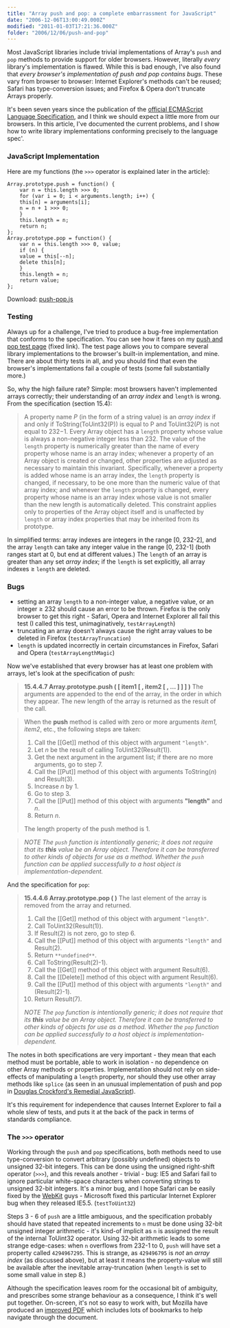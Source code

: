 ```yaml
---
title: "Array push and pop: a complete embarrassment for JavaScript"
date: "2006-12-06T13:00:49.000Z"
modified: "2011-01-03T17:21:36.000Z"
folder: "2006/12/06/push-and-pop"
---
```


Most JavaScript libraries include trivial implementations of Array's `push` and `pop` methods to provide support for older browsers. However, literally _every_ library's implementation is flawed. While this is bad enough, I've also found that _every browser's implementation of push and pop contains bugs_. These vary from browser to browser: Internet Explorer's methods can't be reused; Safari has type-conversion issues; and Firefox & Opera don't truncate Arrays properly.

It's been seven years since the publication of the [official ECMAScript Language Specification](http://www.ecma-international.org/publications/standards/Ecma-262.htm), and I think we should expect a little more from our browsers. In this article, I've documented the current problems, and I show how to write library implementations conforming precisely to the language spec'.

### JavaScript Implementation

Here are my functions (the `>>>` operator is explained later in the article):

    Array.prototype.push = function() {
        var n = this.length >>> 0;
        for (var i = 0; i < arguments.length; i++) {
    	this[n] = arguments[i];
    	n = n + 1 >>> 0;
        }
        this.length = n;
        return n;
    };
    Array.prototype.pop = function() {
        var n = this.length >>> 0, value;
        if (n) {
    	value = this[--n];
    	delete this[n];
        }
        this.length = n;
        return value;
    };

Download: [push-pop.js](/code/push-pop.js)

### Testing

Always up for a challenge, I've tried to produce a bug-free implementation that conforms to the specification. You can see how it fares on my [push and pop test page](https://hexmen.com/tests/pushpop.html) (fixed link). The test page allows you to compare several library implementations to the browser's built-in implementation, and mine. There are about thirty tests in all, and you should find that even the browser's implementations fail a couple of tests (some fail substantially more.)

So, why the high failure rate? Simple: most browsers haven't implemented arrays correctly; their understanding of an _array index_ and `length` is wrong. From the specification (section 15.4):

> A property name _P_ (in the form of a string value) is an _array index_ if and only if ToString(ToUint32(P)) is equal to P and ToUint32(_P_) is not equal to 232−1. Every Array object has a `length` property whose value is always a non-negative integer less than 232. The value of the `length` property is numerically greater than the name of every property whose name is an array index; whenever a property of an Array object is created or changed, other properties are adjusted as necessary to maintain this invariant. Specifically, whenever a property is added whose name is an array index, the `length` property is changed, if necessary, to be one more than the numeric value of that array index; and whenever the `length` property is changed, every property whose name is an array index whose value is not smaller than the new length is automatically deleted. This constraint applies only to properties of the Array object itself and is unaffected by `length` or array index properties that may be inherited from its prototype.

In simplified terms: array indexes are integers in the range \[0, 232\-2\], and the array `length` can take any integer value in the range \[0, 232\-1\] (both ranges start at 0, but end at different values.) The `length` of an array is greater than any set _array index_; if the `length` is set explicitly, all array indexes ≥ `length` are deleted.

### Bugs

- setting an array `length` to a non-integer value, a negative value, or an integer ≥ 232 should cause an error to be thrown. Firefox is the only browser to get this right - Safari, Opera and Internet Explorer all fail this test (I called this test, unimaginatively, `testArrayLength`)
- truncating an array doesn't always cause the right array values to be deleted in Firefox (`testArrayTruncation`)
- `length` is updated incorrectly in certain circumstances in Firefox, Safari and Opera (`testArrayLengthMagic`)

Now we've established that every browser has at least one problem with arrays, let's look at the specification of push:

> **15.4.4.7 Array.prototype.push ( \[ item1 \[ , item2 \[ , … \] \] \] )** The arguments are appended to the end of the array, in the order in which they appear. The new length of the array is returned as the result of the call.

> When the **push** method is called with zero or more arguments _item1, item2_, etc., the following steps are taken:
>
> 1.  Call the \[\[Get\]\] method of this object with argument `"length"`.
> 2.  Let _n_ be the result of calling ToUint32(Result(1)).
> 3.  Get the next argument in the argument list; if there are no more arguments, go to step 7.
> 4.  Call the \[\[Put\]\] method of this object with arguments ToString(_n_) and Result(3).
> 5.  Increase _n_ by 1.
> 6.  Go to step 3.
> 7.  Call the \[\[Put\]\] method of this object with arguments **"length"** and _n_.
> 8.  Return _n_.
>
> The length property of the push method is 1.

> _NOTE_ _The `push` function is intentionally generic; it does not require that its **this** value be an Array object. Therefore it can be transferred to other kinds of objects for use as a method. Whether the `push` function can be applied successfully to a host object is implementation-dependent._

And the specification for `pop`:

> **15.4.4.6 Array.prototype.pop ( )** The last element of the array is removed from the array and returned.
>
> 1.  Call the \[\[Get\]\] method of this object with argument `"length"`.
> 2.  Call ToUint32(Result(1)).
> 3.  If Result(2) is not zero, go to step 6.
> 4.  Call the \[\[Put\]\] method of this object with arguments `"length"` and Result(2).
> 5.  Return `**undefined**`.
> 6.  Call ToString(Result(2)-1).
> 7.  Call the \[\[Get\]\] method of this object with argument Result(6).
> 8.  Call the \[\[Delete\]\] method of this object with argument Result(6).
> 9.  Call the \[\[Put\]\] method of this object with arguments `"length"` and (Result(2)-1).
> 10. Return Result(7).
>
> _NOTE_ _The `pop` function is intentionally generic; it does not require that its **this** value be an Array object. Therefore it can be transferred to other kinds of objects for use as a method. Whether the `pop` function can be applied successfully to a host object is implementation-dependent._

The notes in both specifications are very important - they mean that each method must be portable, able to work in isolation - no dependence on other Array methods or properties. Implementation should not rely on side-effects of manipulating a `length` property, nor should they use other array methods like `splice` (as seen in an unusual implementation of push and pop in [Douglas Crockford's Remedial JavaScript](http://javascript.crockford.com/remedial.html)).

It's this requirement for independence that causes Internet Explorer to fail a whole slew of tests, and puts it at the back of the pack in terms of standards compliance.

### The `>>>` operator

Working through the `push` and `pop` specifications, both methods need to use type-conversion to convert arbitrary (possibly undefined) objects to unsigned 32-bit integers. This can be done using the unsigned right-shift operator (`>>>`), and this reveals another - trivial - bug: IE5 and Safari fail to ignore particular white-space characters when converting strings to unsigned 32-bit integers. It's a minor bug, and I hope Safari can be easily fixed by the [WebKit](http://webkit.org/) guys - Microsoft fixed this particular Internet Explorer bug when they released IE5.5. (`testToUint32`)

Steps 3 - 6 of `push` are a little ambiguous, and the specification probably should have stated that repeated increments to `n` must be done using 32-bit unsigned integer arithmetic - it's kind-of implicit as `n` is assigned the result of the internal ToUint32 operator. Using 32-bit arithmetic leads to some strange edge-cases: when `n` overflows from 232\-1 to 0, `push` will have set a property called `4294967295`. This is strange, as `429496795` is _not_ an _array index_ (as discussed above), but at least it means the property-value will still be available after the inevitable array-truncation (when `length` is set to some small value in step 8.)

Although the specification leaves room for the occasional bit of ambiguity, and prescribes some strange behaviour as a consequence, I think it's well put together. On-screen, it's not so easy to work with, but Mozilla have produced an [improved PDF](http://www.mozilla.org/js/language/E262-3.pdf "Mozilla's improved ECMAScript Language Specification PDF") which includes lots of bookmarks to help navigate through the document.

